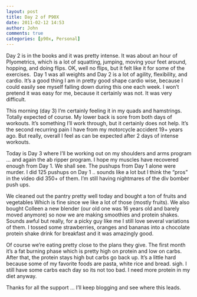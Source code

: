 ```yaml
---
layout: post
title: Day 2 of P90X
date: 2011-02-12 14:53
author: John
comments: true
categories: [p90x, Personal]
---
```

<p>Day 2 is in the books and it was pretty intense. It was about an hour of Plyometrics, which is a lot of squatting, jumping, moving your feet around, hopping, and doing flips. OK, well no flips, but it felt like it for some of the exercises.&nbsp; Day 1 was all weights and Day 2 is a lot of agility, flexibility, and cardio. It&rsquo;s a good thing I am in pretty good shape cardio wise, because I could easily see myself falling down during this one each week. I won&rsquo;t pretend it was easy for me, because it certainly was not. It was very difficult.</p>
<p>This morning (day 3) I&rsquo;m certainly feeling it in my quads and hamstrings. Totally expected of course. My lower back is sore from both days of workouts. It&rsquo;s something I&rsquo;ll work through, but it certainly does not help. It&rsquo;s the second recurring pain I have from my motorcycle accident 19+ years ago. But really, overall I feel as can be expected after 2 days of intense workouts.</p>
<p>Today is Day 3 where I&rsquo;ll be working out on my shoulders and arms program &hellip; and again the ab ripper program. I hope my muscles have recovered enough from Day 1. We shall see. The pushups from Day 1 alone were murder. I did 125 pushups on Day 1 .. sounds like a lot but I think the &ldquo;pros&rdquo; in the video did 350+ of them. I&rsquo;m still having nightmares of the div bomber push ups.</p>
<p>We cleaned out the pantry pretty well today and bought a ton of fruits and vegetables Which is fine since we like a lot of those (mostly fruits). We also bought Colleen a new blender (our old one was 16 years old and barely moved anymore) so now we are making smoothies and protein shakes. Sounds awful but really, for a picky guy like me I still love several variations of them. I tossed some strawberries, oranges and bananas into a chocolate protein shake drink for breakfast and it was amazingly good.</p>
<p>Of course we&rsquo;re eating pretty close to the plans they give. The first month it&rsquo;s a fat burning phase which is pretty high on protein and low on carbs. After that, the protein stays high but carbs go back up. It&rsquo;s a little hard because some of my favorite foods are pasta, white rice and bread. sigh. I still have some carbs each day so its not too bad. I need more protein in my diet anyway.</p>
<p>Thanks for all the support &hellip; I&rsquo;ll keep blogging and see where this leads.</p>

